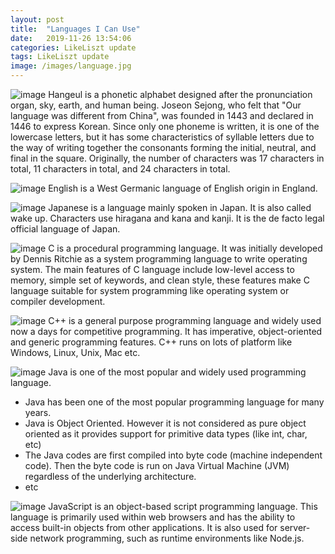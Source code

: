 ```yaml
---
layout: post
title:  "Languages I Can Use"
date:   2019-11-26 13:54:06
categories: LikeLiszt update
tags: LikeLiszt update
image: /images/language.jpg
---
```

![image](http://now.sen.go.kr/2018/10/img/10_page01.jpg)
Hangeul is a phonetic alphabet designed after the pronunciation organ, sky, earth, and human being. Joseon Sejong, who felt that "Our language was different from China", was founded in 1443 and declared in 1446 to express Korean. Since only one phoneme is written, it is one of the lowercase letters, but it has some characteristics of syllable letters due to the way of writing together the consonants forming the initial, neutral, and final in the square. Originally, the number of characters was 17 characters in total, 11 characters in total, and 24 characters in total.

![image](https://www.koreanenglish.org/images/article/490/e-grammar490.jpg)
English is a West Germanic language of English origin in England.

![image](https://t1.daumcdn.net/cfile/tistory/2075F1314CEA0F6526)
Japanese is a language mainly spoken in Japan. It is also called wake up. Characters use hiragana and kana and kanji. It is the de facto legal official language of Japan.

![image](https://www.geeksforgeeks.org/wp-content/uploads/Clanguage-768x256.png)
C is a procedural programming language. It was initially developed by Dennis Ritchie as a system programming language to write operating system. The main features of C language include low-level access to memory, simple set of keywords, and clean style, these features make C language suitable for system programming like operating system or compiler development.

![image](https://www.geeksforgeeks.org/wp-content/uploads/titleShadow-768x256.png)
C++ is a general purpose programming language and widely used now a days for competitive programming. It has imperative, object-oriented and generic programming features. C++ runs on lots of platform like Windows, Linux, Unix, Mac etc.

![image](https://www.geeksforgeeks.org/wp-content/uploads/Java-768x256.png)
Java is one of the most popular and widely used programming language.
- Java has been one of the most popular programming language for many years.
- Java is Object Oriented. However it is not considered as pure object oriented as it provides support for primitive data types (like int, char, etc)
- The Java codes are first compiled into byte code (machine independent code). Then the byte code is run on Java Virtual Machine (JVM) regardless of the underlying architecture.
- etc

![image](https://www.geeksforgeeks.org/wp-content/uploads/javascript-768x256.png)
JavaScript is an object-based script programming language. This language is primarily used within web browsers and has the ability to access built-in objects from other applications. It is also used for server-side network programming, such as runtime environments like Node.js.